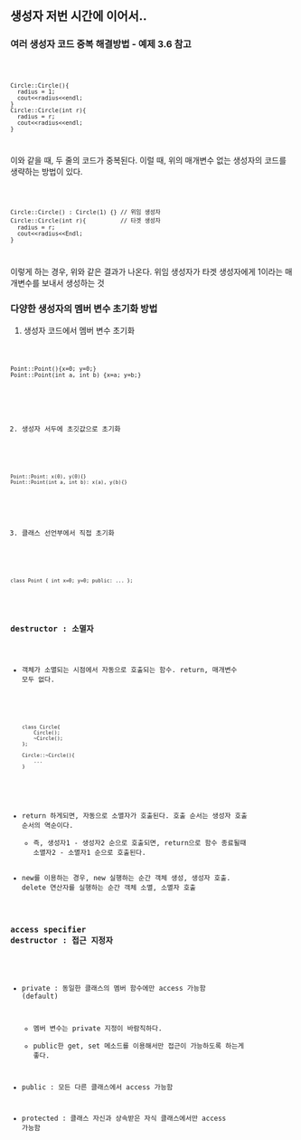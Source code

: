 ## 생성자 저번 시간에 이어서..

### 여러 생성자 코드 중복 해결방법 - 예제 3.6 참고

<code>
    
    Circle::Circle(){
      radius = 1;
      cout<<radius<<endl;
    }
    Circle::Circle(int r){
      radius = r;
      cout<<radius<<endl;
    }
    
</code>

이와 같을 때, 두 줄의 코드가 중복된다.
이럴 때, 위의 매개변수 없는 생성자의 코드를 생략하는 방법이 있다.

<code>
    
    Circle::Circle() : Circle(1) {} // 위임 생성자
    Circle::Circle(int r){          // 타겟 생성자
      radius = r;
      cout<<radius<<Endl;
    }
    
</code>

이렇게 하는 경우, 위와 같은 결과가 나온다. 위임 생성자가 타겟 생성자에게 1이라는 매개변수를 보내서 생성하는 것

### 다양한 생성자의 멤버 변수 초기화 방법
1. 생성자 코드에서 멤버 변수 초기화

<code>
  
    Point::Point(){x=0; y=0;}
    Point::Point(int a, int b) {x=a; y=b;}
    
</cdoe>

2. 생성자 서두에 초깃값으로 초기화

<code>
  
    Point::Point: x(0), y(0){}
    Point::Point(int a, int b): x(a), y(b){}
    
</code>

3. 클래스 선언부에서 직접 초기화

<code>
  
    class Point { int x=0; y=0; public: ... };
    
</code>

### destructor : 소멸자
* 객체가 소멸되는 시점에서 자동으로 호출되는 함수. return, 매개변수 모두 없다.

<code>
    
        class Circle{
            Circle();
            ~Circle();
        };
        
        Circle::~Circle(){
            ...
        }
 
 </code>
 
 * return 하게되면, 자동으로 소멸자가 호출된다. 호출 순서는 생성자 호출 순서의 역순이다.
    + 즉, 생성자1 - 생성자2 순으로 호출되면, return으로 함수 종료될때 소멸자2 - 소멸자1 순으로 호출된다.
 * new를 이용하는 경우, new 실행하는 순간 객체 생성, 생성자 호출. delete 연산자를 실행하는 순간 객체 소멸, 소멸자 호출
 
 ### access specifier destructor : 접근 지정자
 * private : 동일한 클래스의 멤버 함수에만 access 가능함 (default)
    + 멤버 변수는 private 지정이 바람직하다.
    + public한 get, set 메소드를 이용해서만 접근이 가능하도록 하는게 좋다.
 
 * public : 모든 다른 클래스에서 access 가능함
 
 * protected : 클래스 자신과 상속받은 자식 클래스에서만 access 가능함
